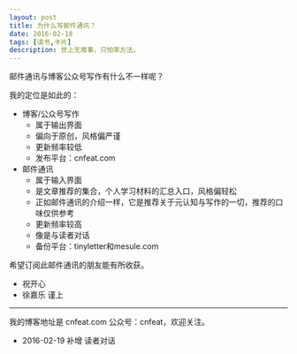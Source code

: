 ```yaml
---
layout: post
title: 为什么写邮件通讯？
date: 2016-02-18
tags: [读书,卡片]
description: 世上无难事，只怕笨方法。
---
```



邮件通讯与博客公众号写作有什么不一样呢？

我的定位是如此的：

- 博客/公众号写作
	+ 属于输出界面
	+ 偏向于原创，风格偏严谨
	+ 更新频率较低
	+ 发布平台：cnfeat.com
- 邮件通讯
	+ 属于输入界面
	+ 是文章推荐的集合，个人学习材料的汇总入口，风格偏轻松
	+ 正如邮件通讯的介绍一样，它是推荐关于元认知与写作的一切，推荐的口味仅供参考
	+ 更新频率较高
	+ 像是与读者对话
	+ 备份平台：tinyletter和mesule.com

希望订阅此邮件通讯的朋友能有所收获。


- 祝开心
- 徐嘉乐 谨上


----

我的博客地址是 cnfeat.com 公众号：cnfeat，欢迎关注。


- 2016-02-19 补增 读者对话
